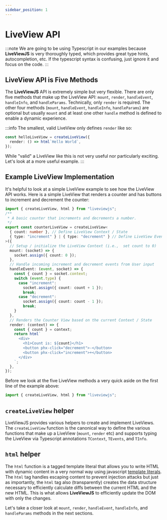 ```yaml
---
sidebar_position: 1
---
```


# LiveView API

:::note We are going to be using Typescript in our examples because **LiveViewJS** is very thoroughly typed, which
provides great type hints, autocompletion, etc. If the typescript syntax is confusing, just ignore it and focus on the
code. :::

## LiveView API is Five Methods

The **LiveViewJS** API is extremely simple but very flexible. There are only five methods that make up the LiveView API:
`mount`, `render`, `handleEvent`, `handleInfo`, and `handleParams`. Technically, only `render` is required. The other
four methods (`mount`, `handleEvent`, `handleInfo`, `handleParams`) are optional but usually `mount` and at least one
other `handle` method is defined to enable a dynamic experience.

:::info The smallest, valid LiveView only defines `render` like so:

```ts
const helloLiveView = createLiveView({
  render: () => html`Hello World`,
});
```

While "valid" a LiveView like this is not very useful nor particularly exciting. Let's look at a more useful example.
:::

## Example LiveView Implementation

It's helpful to look at a simple LiveView example to see how the LiveView API works. Here is a simple LiveView that
renders a counter and has buttons to increment and decrement the counter:

```ts title="counterLiveView.ts"
import { createLiveView, html } from "liveviewjs";
/**
 * A basic counter that increments and decrements a number.
 */
export const counterLiveView = createLiveView<
  { count: number }, // Define LiveView Context / State
  { type: "increment" } | { type: "decrement" } // Define LiveView Events
>({
  // Setup / initialize the LiveView Context (i.e.,  set count to 0)
  mount: (socket) => {
    socket.assign({ count: 0 });
  },
  // Handle incoming increment and decrement events from User input
  handleEvent: (event, socket) => {
    const { count } = socket.context;
    switch (event.type) {
      case "increment":
        socket.assign({ count: count + 1 });
        break;
      case "decrement":
        socket.assign({ count: count - 1 });
        break;
    }
  },
  // Renders the Counter View based on the current Context / State
  render: (context) => {
    const { count } = context;
    return html`
      <div>
        <h1>Count is: ${count}</h1>
        <button phx-click="decrement">-</button>
        <button phx-click="increment">+</button>
      </div>
    `;
  },
});
```

Before we look at the five LiveView methods a very quick aside on the first line of the example above:

```ts
import { createLiveView, html } from "liveviewjs";
```

## `createLiveView` helper

LiveViewJS provides various helpers to create and implement LiveViews. The `createLiveView` function is the canonical
way to define the various functions that make up a LiveView (`mount`, `render` etc) and supports typing the LiveView via
Typescript annotations `TContext`, `TEvents`, and `TInfo`.

## `html` helper

The `html` function is a tagged template literal that allows you to write HTML with dynamic content in a very normal way
using javascript
[template literals](https://developer.mozilla.org/en-US/docs/Web/JavaScript/Reference/Template_literals). The `html` tag
handles escaping content to prevent injection attacks but just as importantly, the `html` tag also
(transparently) creates the data structure necessary to efficiently calculate diffs between the current HTML and the new
HTML. This is what allows **LiveViewJS** to efficiently update the DOM with only the changes.

Let's take a closer look at `mount`, `render`, `handleEvent`, `handleInfo`, and `handleParams` methods in the next
sections.
